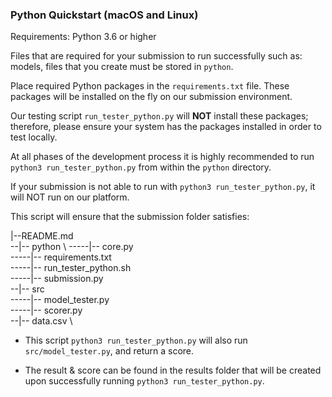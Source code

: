 ### Python Quickstart (macOS and Linux)

Requirements: Python 3.6 or higher

Files that are required for your submission to run successfully such as: models, files that you create must be stored in `python`.

Place required Python packages in the `requirements.txt` file. These packages will be installed on the fly on our submission environment.

Our testing script `run_tester_python.py` will **NOT** install these packages; therefore, please ensure your system has the packages installed in order to test locally.

At all phases of the development process it is highly recommended to run `python3 run_tester_python.py` from within the `python` directory.

If your submission is not able to run with `python3 run_tester_python.py`, it will NOT run on our platform.

This script will ensure that the submission folder satisfies:  

|--README.md \
--|-- python \ 
-----|-- core.py \
-----|-- requirements.txt \
-----|-- run_tester_python.sh \
-----|-- submission.py \
--|-- src \
-----|-- model_tester.py \
-----|-- scorer.py \
--|-- data.csv \

* This script `python3 run_tester_python.py` will also run `src/model_tester.py`, and return a score. 

* The result & score can be found in the results folder that will be created upon successfully running `python3 run_tester_python.py`.
